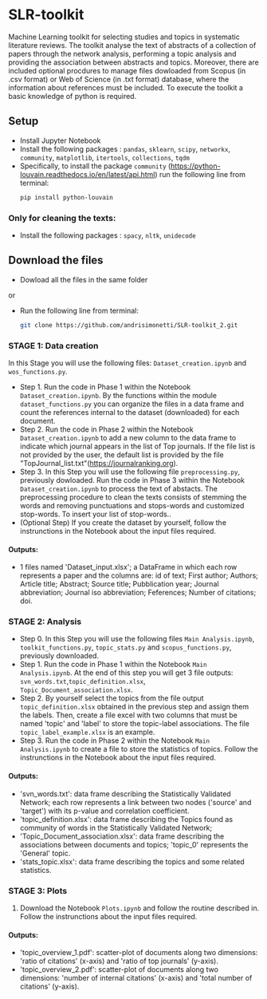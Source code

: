 # SLR-toolkit
Machine Learning toolkit for selecting studies and topics in systematic literature reviews. The toolkit analyse the text of abstracts of a collection of papers through the network analysis, performing a topic analysis and providing the association between abstracts and topics.
Moreover, there are included optional procdures to manage files dowloaded from Scopus (in .csv format) or Web of Science (in .txt format) database, where the information about references must be included. To execute the toolkit a basic knowledge of python is required. 



## Setup
- Install Jupyter Notebook
- Install the following packages : `pandas`, `sklearn`, `scipy`, `networkx`, `community`, `matplotlib`, `itertools`, `collections`, `tqdm`
- Specifically, to install the package `community` (https://python-louvain.readthedocs.io/en/latest/api.html) run the following line from terminal:
    ```bash
    pip install python-louvain 
### Only for cleaning the texts:
 - Install the following packages : `spacy`, `nltk`, `unidecode`


## Download the files
- Dowload all the files in the same folder
  
or
  
- Run the following line from terminal:
   ```bash
   git clone https://github.com/andrisimonetti/SLR-toolkit_2.git


### STAGE 1: Data creation
In this Stage you will use the following files: `Dataset_creation.ipynb` and `wos_functions.py`.

- Step 1. Run the code in Phase 1 within the Notebook `Dataset_creation.ipynb`. By the functions within the module `dataset_functions.py` you can organize the files in a data frame and count the references internal to the dataset (downloaded) for each document.
- Step 2. Run the code in Phase 2 within the Notebook `Dataset_creation.ipynb` to add a new column to the data frame to indicate which journal appears in the list of Top journals. If the file list is not provided by the user, the default list is provided by the file "TopJournal_list.txt"(https://journalranking.org).
- Step 3. In this Step you will use the following file `preprocessing.py`, previously dowloaded. Run the code in Phase 3 within the Notebook `Dataset_creation.ipynb` to process the text of abstacts. The preprocessing procedure to clean the texts consists of stemming the words and removing punctuations and stops-words and customized stop-words. To insert your list of stop-words..
- (Optional Step) If you create the dataset by yourself, follow the instrunctions in the Notebook about the input files required.

#### Outputs:
- 1 files named 'Dataset_input.xlsx'; a DataFrame in which each row represents a paper and the columns are:
id of text; First author; Authors; Article title; Abstract; Source title; Pubblication year; Journal abbreviation; Journal iso abbreviation; Feferences; Number of citations; doi.


### STAGE 2: Analysis
- Step 0. In this Step you will use the following files `Main Analysis.ipynb`, `toolkit_functions.py`, `topic_stats.py` and `scopus_functions.py`, previously downloaded.
- Step 1. Run the code in Phase 1 within the Notebook `Main Analysis.ipynb`. At the end of this step you will get 3 file outputs: `svn_words.txt`,`topic_definition.xlsx`, `Topic_Document_association.xlsx`.
- Step 2. By yourself select the topics from the file output `topic_definition.xlsx` obtained in the previous step and assign them the labels. Then, create a file excel with two columns that must be named 'topic' and 'label' to store the topic-label associations. The file  `topic_label_example.xlsx` is an example.
- Step 3. Run the code in Phase 2 within the Notebook `Main Analysis.ipynb` to create a file to store the statistics of topics. Follow the instrunctions in the Notebook about the input files required. 

#### Outputs:
- 'svn_words.txt': data frame describing the Statistically Validated Network; each row represents a link between two nodes ('source' and 'target') with its p-value and correlation coefficient.
- 'topic_definition.xlsx': data frame describing the Topics found as community of words in the Statistically Validated Network;
- 'Topic_Document_association.xlsx': data frame describing the associations between documents and topics; 'topic_0' represents the 'General'  topic.
- 'stats_topic.xlsx': data frame describing the topics and some related statistics. 

   
### STAGE 3: Plots 
1. Download the Notebook `Plots.ipynb` and follow the routine described in. Follow the instrunctions about the input files required.

#### Outputs:
- 'topic_overview_1.pdf': scatter-plot of documents along two dimensions: 'ratio of citations' (x-axis) and 'ratio of top journals' (y-axis).
- 'topic_overview_2.pdf': scatter-plot of documents along two dimensions: 'number of internal citations' (x-axis) and 'total number of citations' (y-axis).
